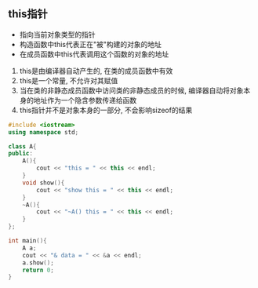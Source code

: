 
## this指针

* 指向当前对象类型的指针
* 构造函数中this代表正在"被"构建的对象的地址
* 在成员函数中this代表调用这个函数的对象的地址
1) this是由编译器自动产生的, 在类的成员函数中有效
2) this是一个常量, 不允许对其赋值
3) 当在类的非静态成员函数中访问类的非静态成员的时候, 编译器自动将对象本身的地址作为一个隐含参数传递给函数
4) this指针并不是对象本身的一部分, 不会影响sizeof的结果

```this.cpp
#include <iostream>
using namespace std;

class A{
public:
    A(){
        cout << "this = " << this << endl;
    }
    void show(){
        cout << "show this = " << this << endl;
    }
    ~A(){
        cout << "~A() this = " << this << endl;
    }
};

int main(){
    A a;
    cout << "& data = " << &a << endl;
    a.show();
    return 0;
}
```
